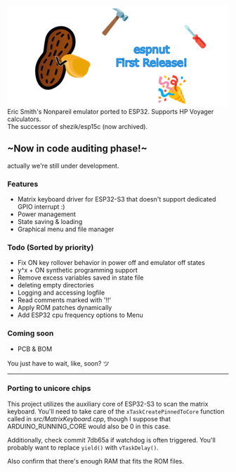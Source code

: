 [![](markdownAssets/banner.png)](https://github.com/shezik/espnut)  
Eric Smith's Nonpareil emulator ported to ESP32. Supports HP Voyager calculators.  
The successor of shezik/esp15c (now archived).

## ~Now in code auditing phase!~
actually we're still under development.

### Features
- Matrix keyboard driver for ESP32-S3 that doesn't support dedicated GPIO interrupt :)
- Power management
- State saving & loading
- Graphical menu and file manager

### Todo (Sorted by priority)
- Fix ON key rollover behavior in power off and emulator off states
- y^x + ON synthetic programming support
- Remove excess variables saved in state file
- deleting empty directories
- Logging and accessing logfile
- Read comments marked with '!!'
- Apply ROM patches dynamically
- Add ESP32 cpu frequency options to Menu

### Coming soon
- PCB & BOM

You just have to wait, like, soon? ツ  

----------------

### Porting to unicore chips
This project utilizes the auxiliary core of ESP32-S3 to scan the matrix keyboard. You'll need to take care of the `xTaskCreatePinnedToCore` function called in *src/MatrixKeyboard.cpp*, though I suppose that ARDUINO_RUNNING_CORE would also be 0 in this case.

Additionally, check commit 7db65a if watchdog is often triggered. You'll probably want to replace `yield()` with `vTaskDelay()`.

Also confirm that there's enough RAM that fits the ROM files.

